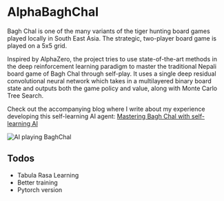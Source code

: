 # AlphaBaghChal 
 
Bagh Chal is one of the many variants of the tiger hunting board games played locally in South East Asia. The strategic, two-player board game is played on a 5x5 grid.

Inspired by AlphaZero, the project tries to use state-of-the-art methods in the deep reinforcement learning paradigm to master the traditional Nepali board game of Bagh Chal through self-play. It uses a single deep residual convolutional neural network which takes in a multilayered binary board state and outputs both the game policy and value, along with Monte Carlo Tree Search.

Check out the accompanying blog where I write about my experience developing this self-learning AI agent: [Mastering Bagh Chal with self-learning AI](https://soyuj.com.np/blog/mastering-bagh-chal-with-self-learning-ai/)

![AI playing BaghChal](baghchal.gif) 

## Todos 
 
 - Tabula Rasa Learning 
 - Better training 
 - Pytorch version
